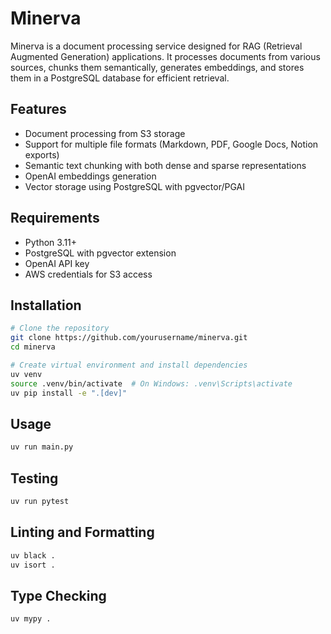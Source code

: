 # Minerva

Minerva is a document processing service designed for RAG (Retrieval Augmented Generation) applications. 
It processes documents from various sources, chunks them semantically, generates embeddings, and stores them in a PostgreSQL database for efficient retrieval.

## Features

- Document processing from S3 storage
- Support for multiple file formats (Markdown, PDF, Google Docs, Notion exports)
- Semantic text chunking with both dense and sparse representations
- OpenAI embeddings generation
- Vector storage using PostgreSQL with pgvector/PGAI

## Requirements

- Python 3.11+
- PostgreSQL with pgvector extension
- OpenAI API key
- AWS credentials for S3 access

## Installation

```bash
# Clone the repository
git clone https://github.com/yourusername/minerva.git
cd minerva

# Create virtual environment and install dependencies
uv venv
source .venv/bin/activate  # On Windows: .venv\Scripts\activate
uv pip install -e ".[dev]"
```

## Usage

```bash
uv run main.py
```

## Testing

```bash
uv run pytest
```

## Linting and Formatting

```bash
uv black .
uv isort .
```

## Type Checking

```bash
uv mypy .
```
